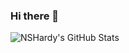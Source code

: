 ### Hi there 👋

![NSHardy's GitHub Stats](https://github-readme-stats.vercel.app/api?username=nshardy&show_icons=true)

<!-- 
- 🌱 I’m currently learning Software Development at Bates Technical College in Tacoma, Washington.
- 😄 Pronouns: <b>He / Him</b> 
-->
